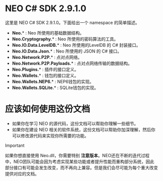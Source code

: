 # NEO C# SDK 2.9.1.0

这里是 NEO C# SDK 2.9.1.0。下面给出一个 namespace 的简单描述。

 * **Neo.*** : Neo 所使用的基础数据结构。
 * **Neo.Cryptography.*** : Neo 所使用的密码算法的工具。
 * **Neo.IO.Data.LevelDB.*** : Neo 所使用的LevelDB 的 C# 封装接口。
 * **Neo.IO.Data.Json.*** : Neo 所使用的 JSON 的 C# 接口。
 * **Neo.Network.P2P.*** : 点对点网络。
 * **Neo.Network.P2P.Payloads.*** : 点对点网络传输的数据结构。
 * **Neo.Plugins.*** : 插件的接口定义。
 * **Neo.Wallets.*** : 钱包的接口定义。
 * **Neo.Wallets.NEP6.*** : NEP6钱包的实现。
 * **Neo.Wallets.SQLite.*** : SQLite钱包的实现。

# 应该如何使用这份文档

 * 如果你在学习 NEO 的源代码，这份文档可以帮助你理解一些细节。
 * 如果你在建设 NEO 相关的软件系统，这份文档可以帮助你加深理解，然后你可以修改源代码来实现你所需要的功能。

> [!IMPORTANT]
> 如果你想直接使用 Neo.dll，你需要特别 **注意版本**。NEO还在不断的迭代过程中，NEO团队可能会因为考虑实现某些功能或者提升性能而重构部分系统，因此部分接口有可能会发生改变，而不再向上兼容。但是我们会尽可能为每个重大改变提供对应的文档。
